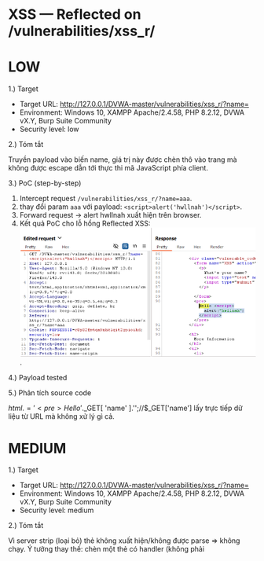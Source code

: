 # XSS — Reflected on /vulnerabilities/xss_r/
# LOW
1.) Target
- Target URL: http://127.0.0.1/DVWA-master/vulnerabilities/xss_r/?name=
- Environment: Windows 10, XAMPP Apache/2.4.58, PHP 8.2.12, DVWA vX.Y, Burp Suite Community
- Security level: low

2.) Tóm tắt

Truyền payload <script>alert('hwllnah')</script> vào biến name, giá trị này được chèn thô vào trang mà không được escape dẫn tới thực thi mã JavaScript phía client.

3.) PoC (step-by-step)
1. Intercept request `/vulnerabilities/xss_r/?name=aaa`.
2. thay đổi param `aaa` với payload: `<script>alert('hwllnah')</script>`.
3. Forward request → alert hwllnah xuất hiện trên browser.
4. Kết quả PoC cho lỗ hổng Reflected XSS:
![anh1](images/reflected-xss-low.png).

4.) Payload tested
<script>alert('hwllnah')</script>
  
5.) Phân tích source code

$html.='<pre>Hello '.$_GET[ 'name' ].'</pre>';//$_GET['name'] lấy trực tiếp dữ liệu từ URL mà không xử lý gì cả.

# MEDIUM
1.) Target
- Target URL: http://127.0.0.1/DVWA-master/vulnerabilities/xss_r/?name=
- Environment: Windows 10, XAMPP Apache/2.4.58, PHP 8.2.12, DVWA vX.Y, Burp Suite Community
- Security level: medium

2.) Tóm tắt

Vì server strip (loại bỏ) thẻ <script> nên thẻ mở bị xóa ⇒ payload <script>alert('hwllnah')</script> không xuất hiện/không được parse => không chạy.
Ý tưởng thay thế: chèn một thẻ có handler (không phải <script>) — ví dụ <img> + onerror vì server chỉ strip <script>, vẫn cho phép các thẻ/thuộc tính khác.
Khi thẻ không tìm thấy src thì onerror sẽ chạy JS.

3.) PoC (step-by-step)
1. Intercept request `/vulnerabilities/xss_r/?name=aaa`.
2. thay đổi param `aaa` với payload: `<script>alert('hwllnah')</script>`.
3. Forward request → mở Response → Raw / View Source. Do server strip thẻ <script> (thẻ mở bị xóa) nên payload không chạy.
4. Thử payload bypass (không dùng <script>): `<img src=x onerror=alert('hwllnah')>` đã URL encode.
5. URL-encoded: %3Cimg%20src%3D%22x.png%22%20onerror%3D%22alert('hwllnah')%22%3E
6. Forward request → alert hwllnah xuất hiện trên browser.
7. Kết quả PoC cho lỗ hổng Reflected XSS: ![anh2](images/reflected-xss-medium.png).

4.) Payload tested
<img src=x.png onerror=alert('hwllnah')>

5.)Phân tích source code

source code có dòng: $name = str_replace( '<script>', '', $_GET[ 'name' ] );
//$_GET[ 'name' ] đã có xử lý chặn <script>. Cách này chỉ loại bỏ chuỗi <script> đúng chuẩn, nhưng không chặn các biến thể viết hoa, có khoảng trắng, attribute khác, hoặc các event handler như onerror/onclick.

# HIGH
1.) Target
- Target URL: http://127.0.0.1/DVWA-master/vulnerabilities/xss_r/?name=
- Environment: Windows 10, XAMPP Apache/2.4.58, PHP 8.2.12, DVWA vX.Y, Burp Suite Community
- Security level: high

2.) Tóm tắt

Thay payload đã URL encode từ level medium vào high:%3Cimg%20src%3D%22x.png%22%20onerror%3D%22alert('hwllnah')%22%3E. vì không tìm thấy src nên onerror sẽ chạy JS.

3.) PoC (step-by-step)
1. Intercept request `/vulnerabilities/xss_r/?name=aaa`.
2. thay đổi param `aaa` với payload: `<img src=x onerror=alert('hwllnah')>` đã URL encode.
5. URL-encoded: %3Cimg%20src%3D%22x.png%22%20onerror%3D%22alert('hwllnah')%22%3E
6. Forward request → alert hwllnah xuất hiện trên browser.
7. Kết quả PoC cho lỗ hổng Reflected XSS: ![anh3](images/reflected-xss-high.png).

4.) Payload tested
<img src=x.png onerror=alert('hwllnah')>

5.) Phân tích source code 

source code có dòng: $name = preg_replace( '/<(.*)s(.*)c(.*)r(.*)i(.*)p(.*)t/i', '', $_GET[ 'name' ] );
//$_GET['name'] đã được xử lý bằng preg_replace để loại bỏ các chuỗi <script> nhưng không chặn được các vector khác như event handler (onerror, onclick)

# Alert 

![anh1](images/reflectedxss-alert.png).

# FIX BUG
Dùng htmlspecialchars() để ngăn XSS, encode tất cả ký tự HTML đặc biệt trước khi hiển thị

